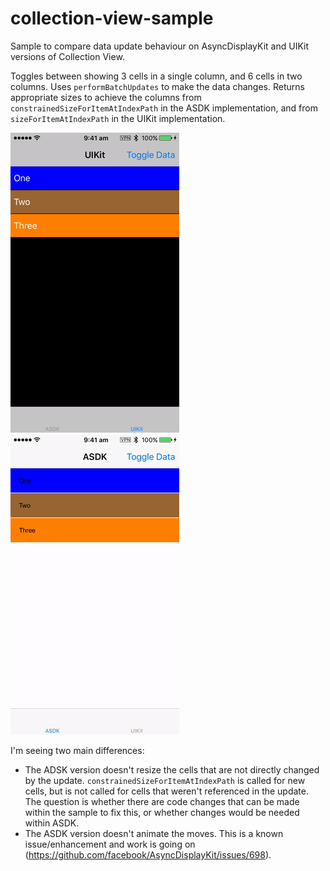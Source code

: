 # collection-view-sample
Sample to compare data update behaviour on AsyncDisplayKit and UIKit versions of Collection View.

Toggles between showing 3 cells in a single column, and 6 cells in two columns. Uses `performBatchUpdates` to make the data changes. Returns appropriate sizes to achieve the columns from `constrainedSizeForItemAtIndexPath` in the ASDK implementation, and from `sizeForItemAtIndexPath` in the UIKit implementation.

![UIKit](/README/UICollectionView.gif) ![ASDK](/README/ASCollectionNode.gif)

I'm seeing two main differences:
- The ADSK version doesn't resize the cells that are not directly changed by the update. `constrainedSizeForItemAtIndexPath` is called for new cells, but is not called for cells that weren't referenced in the update. The question is whether there are code changes that can be made within the sample to fix this, or whether changes would be needed within ASDK.
- The ASDK version doesn't animate the moves. This is a known issue/enhancement and work is going on (https://github.com/facebook/AsyncDisplayKit/issues/698).
